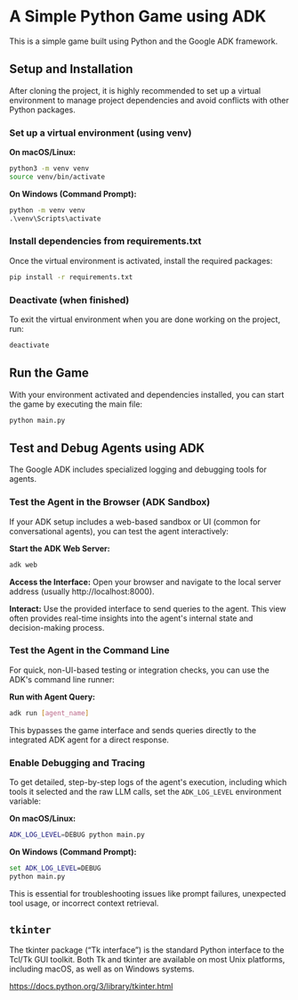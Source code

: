 # A Simple Python Game using ADK

This is a simple game built using Python and the Google ADK framework.

## Setup and Installation

After cloning the project, it is highly recommended to set up a virtual environment to manage project dependencies and avoid conflicts with other Python packages.

### Set up a virtual environment (using venv)

**On macOS/Linux:**
```bash
python3 -m venv venv
source venv/bin/activate
```

**On Windows (Command Prompt):**
```cmd
python -m venv venv
.\venv\Scripts\activate
```

### Install dependencies from requirements.txt

Once the virtual environment is activated, install the required packages:
```bash
pip install -r requirements.txt
```

### Deactivate (when finished)

To exit the virtual environment when you are done working on the project, run:
```bash
deactivate
```

## Run the Game

With your environment activated and dependencies installed, you can start the game by executing the main file:
```bash
python main.py
```

## Test and Debug Agents using ADK

The Google ADK includes specialized logging and debugging tools for agents.

### Test the Agent in the Browser (ADK Sandbox)

If your ADK setup includes a web-based sandbox or UI (common for conversational agents), you can test the agent interactively:

**Start the ADK Web Server:**
```bash
adk web
```

**Access the Interface:** Open your browser and navigate to the local server address (usually http://localhost:8000).

**Interact:** Use the provided interface to send queries to the agent. This view often provides real-time insights into the agent's internal state and decision-making process.

### Test the Agent in the Command Line

For quick, non-UI-based testing or integration checks, you can use the ADK's command line runner:

**Run with Agent Query:**
```bash
adk run [agent_name]
```

This bypasses the game interface and sends queries directly to the integrated ADK agent for a direct response.

### Enable Debugging and Tracing

To get detailed, step-by-step logs of the agent's execution, including which tools it selected and the raw LLM calls, set the `ADK_LOG_LEVEL` environment variable:

**On macOS/Linux:**
```bash
ADK_LOG_LEVEL=DEBUG python main.py
```

**On Windows (Command Prompt):**
```cmd
set ADK_LOG_LEVEL=DEBUG
python main.py
```

This is essential for troubleshooting issues like prompt failures, unexpected tool usage, or incorrect context retrieval.

## `tkinter`

The tkinter package (“Tk interface”) is the standard Python interface to the Tcl/Tk GUI toolkit. Both Tk and tkinter are available on most Unix platforms, including macOS, as well as on Windows systems.

https://docs.python.org/3/library/tkinter.html